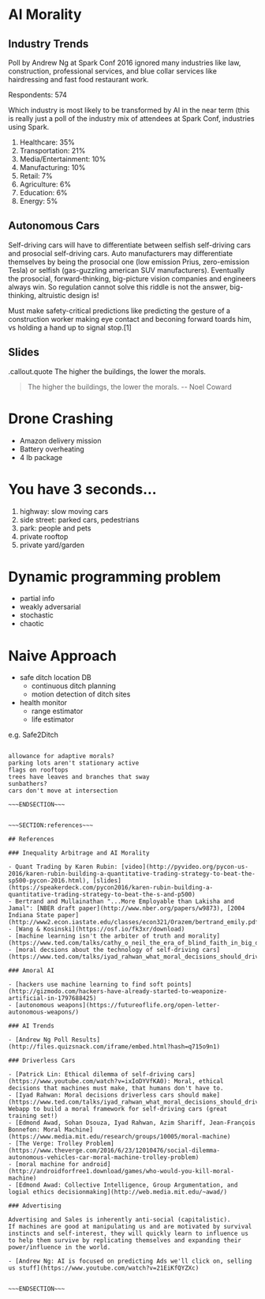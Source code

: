 # AI Morality

## Industry Trends

Poll by Andrew Ng at Spark Conf 2016 ignored many industries like law, construction, professional services, and blue collar services like hairdressing and fast food restaurant work.

Respondents: 574

Which industry is most likely to be transformed by AI in the near term (this is really just a poll of the industry mix of attendees at Spark Conf, industries using Spark.

1. Healthcare: 35%
2. Transportation: 21%
3. Media/Entertainment: 10%
4. Manufacturing: 10%
5. Retail: 7%
6. Agriculture: 6%
7. Education: 6%
8. Energy: 5%

## Autonomous Cars

Self-driving cars will have to differentiate between selfish self-driving cars and prosocial self-driving cars.
Auto manufacturers may differentiate themselves by being the prosocial one (low emission Prius, zero-emission Tesla) or selfish (gas-guzzling american SUV manufacturers).
Eventually the prosocial, forward-thinking, big-picture vision companies and engineers always win.
So regulation cannot solve this riddle is not the answer, big-thinking, altruistic design is!

Must make safety-critical predictions like predicting the gesture of a construction worker making eye contact and beconing forward toards him, vs holding a hand up to signal stop.[1]

## Slides

<!SLIDE>

.callout.quote The higher the buildings, the lower the morals. 

> The higher the buildings,
> the lower the morals. 
> -- Noel Coward

<!SLIDE bullets incremental transition=fade>

# Drone Crashing

* Amazon delivery mission
* Battery overheating
* 4 lb package

<!SLIDE transition=fade>

# You have 3 seconds... 

1. highway: slow moving cars
2. side street: parked cars, pedestrians
3. park: people and pets
4. private rooftop
5. private yard/garden

<!SLIDE transition=fade>

# Dynamic programming problem

- partial info
- weakly adversarial
- stochastic
- chaotic


<!SLIDE transition=fade>

# Naive Approach

- safe ditch location DB
  - continuous ditch planning
  - motion detection of ditch sites
- health monitor
  - range estimator
  - life estimator

e.g. Safe2Ditch

~~~SECTION:notes~~~

allowance for adaptive morals?
parking lots aren't stationary active 
flags on rooftops
trees have leaves and branches that sway
sunbathers?
cars don't move at intersection

~~~ENDSECTION~~~


~~~SECTION:references~~~

## References

### Inequality Arbitrage and AI Morality

- Quant Trading by Karen Rubin: [video](http://pyvideo.org/pycon-us-2016/karen-rubin-building-a-quantitative-trading-strategy-to-beat-the-sp500-pycon-2016.html), [slides](https://speakerdeck.com/pycon2016/karen-rubin-building-a-quantitative-trading-strategy-to-beat-the-s-and-p500)
- Bertrand and Mullainathan "...More Employable than Lakisha and Jamal": [NBER draft paper](http://www.nber.org/papers/w9873), [2004 Indiana State paper](http://www2.econ.iastate.edu/classes/econ321/Orazem/bertrand_emily.pdf)
- [Wang & Kosinski](https://osf.io/fk3xr/download)
- [machine learning isn't the arbiter of truth and morality](https://www.ted.com/talks/cathy_o_neil_the_era_of_blind_faith_in_big_data_must_end)
- [moral decsions about the technology of self-driving cars](https://www.ted.com/talks/iyad_rahwan_what_moral_decisions_should_driverless_cars_make)

### Amoral AI

- [hackers use machine learning to find soft points](http://gizmodo.com/hackers-have-already-started-to-weaponize-artificial-in-1797688425)
- [autonomous weapons](https://futureoflife.org/open-letter-autonomous-weapons/)

### AI Trends

- [Andrew Ng Poll Results](http://files.quizsnack.com/iframe/embed.html?hash=q715o9n1)

### Driverless Cars

- [Patrick Lin: Ethical dilemma of self-driving cars](https://www.youtube.com/watch?v=ixIoDYVfKA0): Moral, ethical decisions that machines must make, that humans don't have to.
- [Iyad Rahwan: Moral decisions driverless cars should make](https://www.ted.com/talks/iyad_rahwan_what_moral_decisions_should_driverless_cars_make): Webapp to build a moral framework for self-driving cars (great training set!) 
- [Edmond Awad, Sohan Dsouza, Iyad Rahwan, Azim Shariff, Jean-François Bonnefon: Moral Machine](https://www.media.mit.edu/research/groups/10005/moral-machine)
- [The Verge: Trolley Problem](https://www.theverge.com/2016/6/23/12010476/social-dilemma-autonomous-vehicles-car-moral-machine-trolley-problem)
- [moral machine for android](http://androidforfree1.download/games/who-would-you-kill-moral-machine)
- [Edmond Awad: Collective Intelligence, Group Argumentation, and logial ethics decisionmaking](http://web.media.mit.edu/~awad/)

### Advertising

Advertising and Sales is inherently anti-social (capitalistic).
If machines are good at manipulating us and are motivated by survival instincts and self-interest, they will quickly learn to influence us to help them survive by replicating themselves and expanding their power/influence in the world.

- [Andrew Ng: AI is focused on predicting Ads we'll click on, selling us stuff](https://www.youtube.com/watch?v=21EiKfQYZXc)


~~~ENDSECTION~~~
